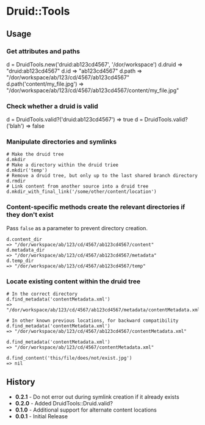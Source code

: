 # Druid::Tools

## Usage

### Get attributes and paths

  d = DruidTools.new('druid:ab123cd4567', '/dor/workspace')
	d.druid
	=> "druid:ab123cd4567"
	d.id
	=> "ab123cd4567"
	d.path
	=> "/dor/workspace/ab/123/cd/4567/ab123cd4567"
	d.path('content/my_file.jpg')
	=> "/dor/workspace/ab/123/cd/4567/ab123cd4567/content/my_file.jpg"

### Check whether a druid is valid

  d = DruidTools.valid?('druid:ab123cd4567')
	=> true
  d = DruidTools.valid?('blah')
	=> false

### Manipulate directories and symlinks

	# Make the druid tree
	d.mkdir
	# Make a directory within the druid triee
	d.mkdir('temp')
	# Remove a druid tree, but only up to the last shared branch directory
	d.rmdir
	# Link content from another source into a druid tree
	d.mkdir_with_final_link('/some/other/content/location')
	
### Content-specific methods create the relevant directories if they don't exist

Pass `false` as a parameter to prevent directory creation.

	d.content_dir
	=> "/dor/workspace/ab/123/cd/4567/ab123cd4567/content"
	d.metadata_dir
	=> "/dor/workspace/ab/123/cd/4567/ab123cd4567/metadata"
	d.temp_dir
	=> "/dor/workspace/ab/123/cd/4567/ab123cd4567/temp"
	
### Locate existing content within the druid tree

	# In the correct directory
	d.find_metadata('contentMetadata.xml')
	=> "/dor/workspace/ab/123/cd/4567/ab123cd4567/metadata/contentMetadata.xml"
	
	# In other known previous locations, for backward compatibility
	d.find_metadata('contentMetadata.xml')
	=> "/dor/workspace/ab/123/cd/4567/ab123cd4567/contentMetadata.xml"

	d.find_metadata('contentMetadata.xml')
	=> "/dor/workspace/ab/123/cd/4567/contentMetadata.xml"
	
	d.find_content('this/file/does/not/exist.jpg')
	=> nil
	
## History

- <b>0.2.1</b> - Do not error out during symlink creation if it already exists 
- <b>0.2.0</b> - Added DruidTools::Druid.valid?
- <b>0.1.0</b> - Additional support for alternate content locations
- <b>0.0.1</b> - Initial Release 

